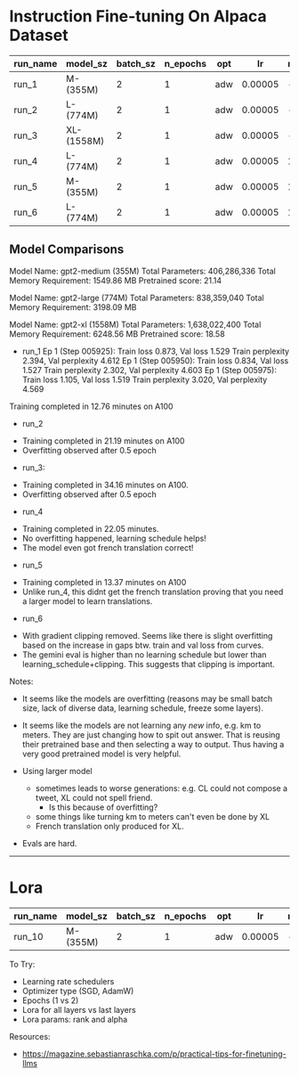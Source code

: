 # Instruction Fine-tuning On Alpaca Dataset

| run_name | model_sz |batch_sz|n_epochs|opt|   lr  |min_lr|warmup|  wd  | loss  | perplex | gemini_eval|
|----------|----------|--------|--------|---|-------|------|------|------|-------|---------|------------|
|   run_1  | M-(355M) |    2   |   1    |adw|0.00005|  -   |  -   | 0.1  | 1.519 | 4.569   |   33.39    |
|   run_2  | L-(774M) |    2   |   1    |adw|0.00005|  -   |  -   | 0.1  | 1.591 | 4.911   |   33.06    |
|   run_3  |XL-(1558M)|    2   |   1    |adw|0.00005|  -   |  -   | 0.1  | 1.602 | 4.963   |   41.55    |
|   run_4  | L-(774M) |    2   |   1    |adw|0.00005| 1e-5 |  0.2 | 0.1  | 1.417 | 4.125   |   51.80    |
|   run_5  | M-(355M) |    2   |   1    |adw|0.00005| 1e-5 |  0.2 | 0.1  | 1.448 | 4.255   |   32.55    |
|   run_6  | L-(774M) |    2   |   1    |adw|0.00005| 1e-5 |  0.2 | 0.1  | 1.436 | 4.203   |   41.91    | (wo/ gradient clipping)


## Model Comparisons
Model Name: gpt2-medium (355M)
	Total Parameters: 406,286,336
	Total Memory Requirement: 1549.86 MB
    Pretrained score: 21.14


Model Name: gpt2-large (774M)
	Total Parameters: 838,359,040
	Total Memory Requirement: 3198.09 MB


Model Name: gpt2-xl (1558M)
	Total Parameters: 1,638,022,400
	Total Memory Requirement: 6248.56 MB
    Pretrained score: 18.58


* run_1
Ep 1 (Step 005925): Train loss 0.873, Val loss 1.529 Train perplexity 2.394, Val perplexity 4.612
Ep 1 (Step 005950): Train loss 0.834, Val loss 1.527 Train perplexity 2.302, Val perplexity 4.603
Ep 1 (Step 005975): Train loss 1.105, Val loss 1.519 Train perplexity 3.020, Val perplexity 4.569

Training completed in 12.76 minutes on A100

* run_2
- Training completed in 21.19 minutes on A100
- Overfitting observed after 0.5 epoch

* run_3:
- Training completed in 34.16 minutes on A100.
- Overfitting observed after 0.5 epoch

* run_4
- Training completed in 22.05 minutes.
- No overfitting happened, learning schedule helps!
- The model even got french translation correct!

* run_5
- Training completed in 13.37 minutes on A100
- Unlike run_4, this didnt get the french translation proving that you need a larger model to learn translations.

* run_6
- With gradient clipping removed. Seems like there is slight overfitting based on the increase in gaps btw. train and val loss from curves.
- The gemini eval is higher than no learning schedule but lower than learning_schedule+clipping. This suggests that clipping is important.

Notes:
* It seems like the models are overfitting (reasons may be small batch size, lack of diverse data, learning schedule, freeze some layers).
* It seems like the models are not learning any *new* info, e.g. km to meters. They are just changing
    how to spit out answer. That is reusing their pretrained base and then selecting a way to output.
    Thus having a very good pretrained model is very helpful.
* Using larger model
    - sometimes leads to worse generations: e.g. CL could not compose a tweet, XL could not spell friend.
        - Is this because of overfitting?
    - some things like turning km to meters can't even be done by XL
    - French translation only produced for XL.

* Evals are hard.

----------------------------------------------------------------------------------------------------------------------------------------------------------------

# Lora

| run_name | model_sz |batch_sz|n_epochs|opt|   lr  |min_lr|warmup| w_dcy| rank |alpha| loss  | perplex | gemini_eval|
|----------|----------|--------|--------|---|-------|------|------|------|------|-----|-------|---------|------------|
|   run_10 | M-(355M) |    2   |   1    |adw|0.00005|  -   |  -   | 0.1  |  16  |  16 |  |    |       |



To Try:
* Learning rate schedulers
* Optimizer type (SGD, AdamW)
* Epochs (1 vs 2)
* Lora for all layers vs last layers
* Lora params: rank and alpha


Resources:
* https://magazine.sebastianraschka.com/p/practical-tips-for-finetuning-llms
